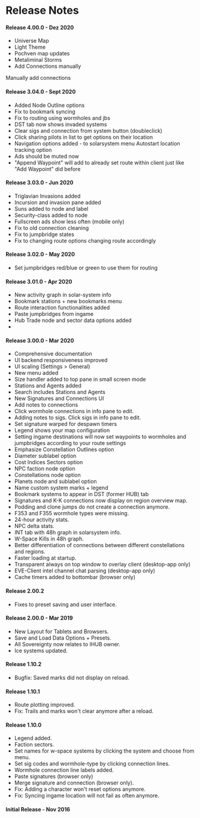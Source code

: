 # Release Notes

#### Release 4.00.0 - Dez 2020
 - Universe Map
 - Light Theme
 - Pochven map updates
 - Metaliminal Storms
 - Add Connections manually

Manually add connections
#### Release 3.04.0 - Sept 2020
 - Added Node Outline options 
 - Fix to bookmark syncing 
 - Fix to routing using wormholes and jbs 
 - DST tab now shows invaded systems 
 - Clear sigs and connection from system button (doubleclick)
 - Click sharing pilots in list to get options on their location
 - Navigation options added - to solarsystem menu Autostart location tracking option 
 - Ads should be muted now 
 - "Append Waypoint" will add to already set route within client just like "Add Waypoint" did before 

#### Release 3.03.0 - Jun 2020
  - Triglavian Invasions added  
 - Incursion and invasion pane added  
 - Suns added to node and label  
 - Security-class added to node  
 - Fullscreen ads show less often (mobile only) 
 - Fix to old connection cleaning  
 - Fix to jumpbridge states
 - Fix to changing route options changing route accordingly

#### Release 3.02.0 - May 2020
 - Set jumpbridges red/blue or green to use them for routing

#### Release 3.01.0 - Apr 2020
- New activity graph in solar-system info
- Bookmark stations + new bookmarks menu
- Route interaction functionalities added
- Paste jumpbridges from ingame
- Hub Trade node and sector data options added
- 
#### Release 3.00.0 - Mar 2020
- Comprehensive documentation
- UI backend responsiveness improved
- UI scaling (Settings > General)
- New menu added
- Size handler added to top pane in small screen mode
- Stations and Agents added
- Search includes Stations and Agents
- New Signatures and Connections UI
- Add notes to connections
- Click wormhole connections in info pane to edit.
- Adding notes to sigs. Click sigs in info pane to edit.
- Set signature warped for despawn timers
- Legend shows your map configuration
- Setting ingame destinations will now set waypoints to wormholes and jumpbridges according to your route settings
- Emphasize Constellation Outlines option
- Diameter sublabel option
- Cost Indices Sectors option
- NPC faction node option
- Constellations node option
- Planets node and sublabel option
- Name custom system marks + legend
- Bookmark systems to appear in DST (former HUB) tab
- Signatures and K-K connections now display on region overview map.
- Podding and clone jumps do not create a connection anymore.
- F353 and F355 wormhole types were missing.
- 24-hour activity stats.
- NPC delta stats.
- INT tab with 48h graph in solarsystem info.
- W-Space Kills in 48h graph.
- Better differentiation of connections between different constellations and regions.
- Faster loading at startup.
- Transparent always on top window to overlay client (desktop-app only)
- EVE-Client intel channel chat parsing (desktop-app only)
- Cache timers added to bottombar (browser only)

#### Release 2.00.2
- Fixes to preset saving and user interface.

#### Release 2.00.0 - Mar 2019
- New Layout for Tablets and Browsers.
- Save and Load Data Options + Presets.
- All Sovereignty now relates to IHUB owner.
- Ice systems updated.

#### Release 1.10.2
- Bugfix: Saved marks did not display on reload.

#### Release 1.10.1
- Route plotting improved.
- Fix: Trails and marks won't clear anymore after a reload.

#### Release 1.10.0
- Legend added.
- Faction sectors.
- Set names for w-space systems by clicking the system and choose from menu.
- Set sig codes and wormhole-type by clicking connection lines.
- Wormhole connection line labels added.
- Paste signatures (browser only)
- Merge signature and connection (browser only).
- Fix: Adding a character won't reset options anymore.
- Fix: Syncing ingame location will not fail as often anymore.

#### Initial Release - Nov 2016

<!--stackedit_data:
eyJoaXN0b3J5IjpbOTUzNTUwODQxLDE4ODM0ODU2OCw2MzY5OD
IyNDgsMTE0NjExNTk5MiwxMzk3MTQ5NTUyLC01OTk2OTk5NjQs
MTY5MTEyMzcwNCwxMTU1MTMzOTg0LC0xMTExNzYwOTYxLDMxNT
U5NzY2Myw5OTk1MTQzODMsMjAyOTMwMjA1MywtMzc4MTUwOTU3
LC04MDExNTA0ODEsMjExODA4ODg3LDYzOTY3MTIzLDc3ODI5MT
Y1MSwtMTk0ODIzNzE4NF19
-->